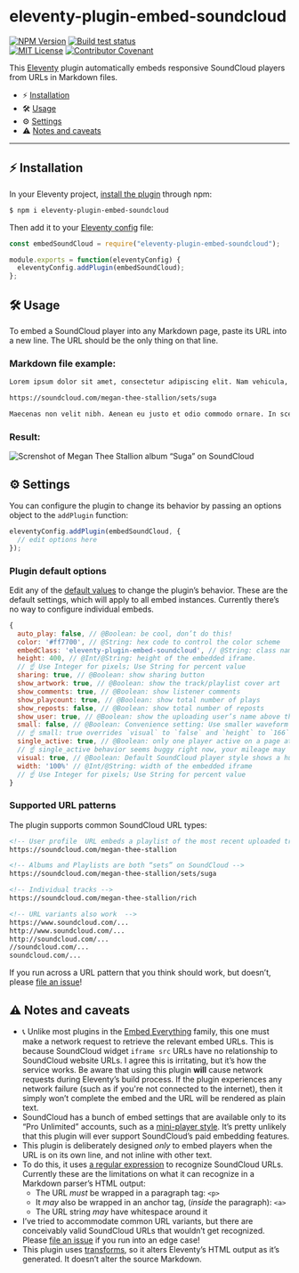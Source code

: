# eleventy-plugin-embed-soundcloud

[![NPM Version](https://img.shields.io/npm/v/eleventy-plugin-embed-soundcloud?style=for-the-badge)](https://www.npmjs.com/package/eleventy-plugin-embed-soundcloud)
[![Build test status](https://img.shields.io/github/actions/workflow/status/gfscott/eleventy-plugin-embed-everything/test.yml?branch=main&style=for-the-badge)](https://github.com/gfscott/eleventy-plugin-embed-everything/actions/workflows/test.yml?query=branch%3Amain)\
[![MIT License](https://img.shields.io/github/license/gfscott/eleventy-plugin-embed-everything?style=for-the-badge)](https://github.com/gfscott/eleventy-plugin-embed-everything/blob/main/LICENSE)
[![Contributor Covenant](https://img.shields.io/badge/Contributor%20Covenant-v2.0-ff69b4.svg?style=for-the-badge)](https://github.com/gfscott/eleventy-plugin-embed-everything/blob/main/CODE_OF_CONDUCT.md)

This [Eleventy](https://www.11ty.dev/) plugin automatically embeds responsive SoundCloud players from URLs in Markdown files.

- ⚡️ [Installation](#install-in-eleventy)
- 🛠 [Usage](#usage)
- ⚙️ [Settings](#settings)
- ⚠️ [Notes and caveats](#notes-and-caveats)

---

## ⚡️ Installation

In your Eleventy project, [install the plugin](https://www.11ty.dev/docs/plugins/#adding-a-plugin) through npm:

```sh
$ npm i eleventy-plugin-embed-soundcloud
```

Then add it to your [Eleventy config](https://www.11ty.dev/docs/config/) file:

```javascript
const embedSoundCloud = require("eleventy-plugin-embed-soundcloud");

module.exports = function(eleventyConfig) {
  eleventyConfig.addPlugin(embedSoundCloud);
};
```

## 🛠 Usage

To embed a SoundCloud player into any Markdown page, paste its URL into a new line. The URL should be the only thing on that line.

### Markdown file example:

```markdown
Lorem ipsum dolor sit amet, consectetur adipiscing elit. Nam vehicula, elit vel condimentum porta, purus.

https://soundcloud.com/megan-thee-stallion/sets/suga

Maecenas non velit nibh. Aenean eu justo et odio commodo ornare. In scelerisque sapien at.
```

### Result:

![Screnshot of Megan Thee Stallion album “Suga” on SoundCloud](https://user-images.githubusercontent.com/547470/79051218-ff189e80-7bfc-11ea-9cf2-4fc802d8a2f2.png)


## ⚙️ Settings

You can configure the plugin to change its behavior by passing an options object to the `addPlugin` function:

```javascript
eleventyConfig.addPlugin(embedSoundCloud, {
  // edit options here
});
```

### Plugin default options

Edit any of the [default values](lib/pluginDefaults.js) to change the plugin’s behavior. These are the default settings, which will apply to all embed instances. Currently there’s no way to configure individual embeds.

```javascript
{
  auto_play: false, // @Boolean: be cool, don’t do this!
  color: '#ff7700', // @String: hex code to control the color scheme
  embedClass: 'eleventy-plugin-embed-soundcloud', // @String: class name of wrapper div
  height: 400, // @Int/@String: height of the embedded iframe.
  // ☝️ Use Integer for pixels; Use String for percent value
  sharing: true, // @Boolean: show sharing button
  show_artwork: true, // @Boolean: show the track/playlist cover art
  show_comments: true, // @Boolean: show listener comments
  show_playcount: true, // @Boolean: show total number of plays
  show_reposts: false, // @Boolean: show total number of reposts
  show_user: true, // @Boolean: show the uploading user’s name above the track/set name
  small: false, // @Boolean: Convenience setting: Use smaller waveform embed style
  // ☝️ small: true overrides `visual` to `false` and `height` to `166`.
  single_active: true, // @Boolean: only one player active on a page at a time. 
  // ☝️ single_active behavior seems buggy right now, your mileage may vary
  visual: true, // @Boolean: Default SoundCloud player style shows a huge cover image.
  width: '100%' // @Int/@String: width of the embedded iframe
  // ☝️ Use Integer for pixels; Use String for percent value
}
```

### Supported URL patterns

The plugin supports common SoundCloud URL types:

```markdown
<!-- User profile  URL embeds a playlist of the most recent uploaded tracks -->
https://soundcloud.com/megan-thee-stallion

<!-- Albums and Playlists are both “sets” on SoundCloud -->
https://soundcloud.com/megan-thee-stallion/sets/suga

<!-- Individual tracks -->
https://soundcloud.com/megan-thee-stallion/rich

<!-- URL variants also work  -->
https://www.soundcloud.com/...
http://www.soundcloud.com/...
http://soundcloud.com/...
//soundcloud.com/...
soundcloud.com/...
```

If you run across a URL pattern that you think should work, but doesn’t, please [file an issue](https://github.com/gfscott/eleventy-plugin-embed-everything/issues/new)!

## ⚠️ Notes and caveats

- 📞 Unlike most plugins in the [Embed Everything](https://www.npmjs.com/package/eleventy-plugin-embed-everything) family, this one must make a network request to retrieve the relevant embed URLs. This is because SoundCloud widget `iframe src` URLs have no relationship to SoundCloud website URLs. I agree this is irritating, but it’s how the service works. Be aware that using this plugin **will** cause network requests during Eleventy’s build process. If the plugin experiences any network failure (such as if you're not connected to the internet), then it simply won’t complete the embed and the URL will be rendered as plain text.
- SoundCloud has a bunch of embed settings that are available only to its “Pro Unlimited” accounts, such as a [mini-player style](https://help.soundcloud.com/hc/en-us/articles/115003449027-The-Mini-embedded-player). It’s pretty unlikely that this plugin will ever support SoundCloud’s paid embedding features.
- This plugin is deliberately designed _only_ to embed players when the URL is on its own line, and not inline with other text.
- To do this, it uses [a regular expression](lib/spotPattern.js) to recognize SoundCloud URLs. Currently these are the limitations on what it can recognize in a Markdown parser’s HTML output:
  - The URL *must* be wrapped in a paragraph tag: `<p>`
  - It *may* also be wrapped in an anchor tag, (*inside* the paragraph): `<a>`
  - The URL string *may* have whitespace around it
- I’ve tried to accommodate common URL variants, but there are conceivably valid SoundCloud URLs that wouldn’t get recognized. Please [file an issue](https://github.com/gfscott/eleventy-plugin-embed-everything/issues/new) if you run into an edge case!
- This plugin uses [transforms](https://www.11ty.dev/docs/config/#transforms), so it alters Eleventy’s HTML output as it’s generated. It doesn’t alter the source Markdown.
